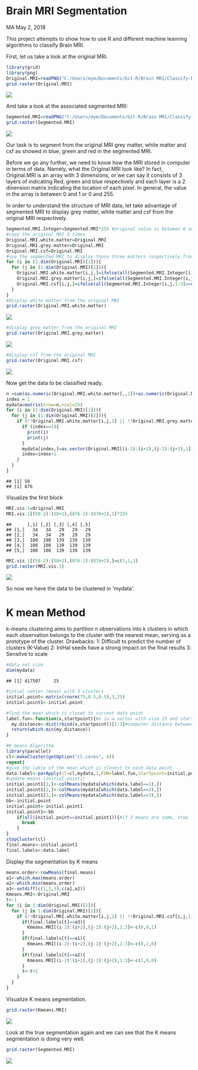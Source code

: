 Brain MRI Segmentation
================
MA
May 2, 2018

This project attempts to show how to use R and different machine leanring algorithms to classify Brain MRI.

First, let us take a look at the original MRI.

``` r
library(grid)
library(png)
Original.MRI=readPNG("C:/Users/mym/Documents/Git-R/Brain MRI/Classify-Brain-MRI-by-Machine-Learning-in-R/110_2_orig.png")
grid.raster(Original.MRI)
```

![](MRI_files/figure-markdown_github/unnamed-chunk-1-1.png)

And take a look at the associated segmented MRI:

``` r
Segmented.MRI=readPNG("C:/Users/mym/Documents/Git-R/Brain MRI/Classify-Brain-MRI-by-Machine-Learning-in-R/110_2_seg.png")
grid.raster(Segmented.MRI)
```

![](MRI_files/figure-markdown_github/unnamed-chunk-2-1.png)

Our task is to segment from the original MRI grey matter, white matter and csf as showed in blue, green and red in the segmented MRI.

Before we go any further, we need to know how the MRI stored in computer in terms of data. Namely, what the Original.MRI look like? In fact, Original.MRI is an array with 3 dimensions, or we can say it consists of 3 layers of indicating Red, green and blue respectively and each layer is a 2 dinension matrix indicating the location of each pixel. In general, the value in the array is between 0 and 1 or 0 and 255.

In order to understand the structure of MRI data, let take advantage of segmented MRI to display grey matter, white matter and csf from the original MRI respectively.

``` r
Segmented.MRI.Integer=Segmented.MRI*255 #original value is between 0 and 1. This converts them into integers
#copy the original MRI 3 times
Original.MRI.white.matter=Original.MRI
Original.MRI.grey.matter=Original.MRI
Original.MRI.csf=Original.MRI
#use the segmented MRI to display those three matters respectively from the original MRI.
for (i in (1:dim(Original.MRI)[1])){
  for (j in (1:dim(Original.MRI)[2])){
    Original.MRI.white.matter[i,j,]=ifelse(all(Segmented.MRI.Integer[i,j,1:3]==c(0,255,0)),c(1,1,1),c(0,0,0))
    Original.MRI.grey.matter[i,j,]=ifelse(all(Segmented.MRI.Integer[i,j,1:3]==c(0,0,255)),c(1,1,1),c(0,0,0))
    Original.MRI.csf[i,j,]=ifelse(all(Segmented.MRI.Integer[i,j,1:3]==c(255,0,0)),c(1,1,1),c(0,0,0))
  }
}
#display white matter from the original MRI
grid.raster(Original.MRI.white.matter)
```

![](MRI_files/figure-markdown_github/unnamed-chunk-3-1.png)

``` r
#display grey matter from the original MRI
grid.raster(Original.MRI.grey.matter)
```

![](MRI_files/figure-markdown_github/unnamed-chunk-4-1.png)

``` r
#display csf from the original MRI
grid.raster(Original.MRI.csf)
```

![](MRI_files/figure-markdown_github/unnamed-chunk-5-1.png)

Now get the data to be classified ready.

``` r
n =sum(as.numeric(Original.MRI.white.matter[,,1])+as.numeric(Original.MRI.grey.matter[,,1])+as.numeric(Original.MRI.csf[,,1])) #total pixels to be classified
index = 1
mydata=matrix(nrow=n,ncol=25)
for (i in (1:dim(Original.MRI)[1])){
  for (j in (1:dim(Original.MRI)[2])){
    if (!!Original.MRI.white.matter[i,j,1] || !!Original.MRI.grey.matter[i,j,1] || !!Original.MRI.csf[i,j,1]){
      if (index==1){
        print(i)
        print(j)
      }
      mydata[index,]=as.vector(Original.MRI[(i-2):(i+2),(j-2):(j+2),1])
      index=index+1
    }
  }
}
```

    ## [1] 58
    ## [1] 876

Visualize the first block

``` r
MRI.vis.1=Original.MRI
MRI.vis.1[(58-2):(58+2),(876-2):(876+2),1]*255
```

    ##      [,1] [,2] [,3] [,4] [,5]
    ## [1,]   34   34   29   29   29
    ## [2,]   34   34   29   29   29
    ## [3,]  108  108  139  139  139
    ## [4,]  108  108  139  139  139
    ## [5,]  108  108  139  139  139

``` r
MRI.vis.1[(58-2):(58+2),(876-2):(876+2),]=c(1,1,1)
grid.raster(MRI.vis.1)
```

![](MRI_files/figure-markdown_github/unnamed-chunk-7-1.png)

So now we have the data to be clustered in 'mydata'.

K mean Method
=============

k-means clustering aims to partition n observations into k clusters in which each observation belongs to the cluster with the nearest mean, serving as a prototype of the cluster. Drawbacks: 1: Difficult to predict the number of clusters (K-Value)
2: IniHal seeds have a strong impact on the final results 3: Sensitve to scale

``` r
#data set size
dim(mydata)
```

    ## [1] 417507     25

``` r
#intial center (mean) with 3 clusters
initial.point<-matrix(rnorm(75,0.5,0.5),3,25) 
initial.point1<-initial.point

#find the mean which is closet to current data point
label.fun<-function(x,startpoint){#x is a vector with size 25 and startpoint is a 3 by 25 matrix
  my.distance<-dist(rbind(x,startpoint))[1:3]#computer distance between x and each row of starpoint
  return(which.min(my.distance))
}

#K means Algorithm
library(parallel)
cl<-makeCluster(getOption("cl.cores", 4))
repeat{
#give the lable of the mean which is closest to each data point
data.label<-parApply(cl=cl,mydata,1,FUN=label.fun,startpoint=initial.point)
#update means (initial.point1)
initial.point1[1,]<-colMeans(mydata[which(data.label==1),])
initial.point1[2,]<-colMeans(mydata[which(data.label==2),])
initial.point1[3,]<-colMeans(mydata[which(data.label==3),])
bb<-initial.point
initial.point<-initial.point1
initial.point1<-bb
    if(all(initial.point==initial.point1)){#if 3 means are same, stop
      break
    }
}
stopCluster(cl)
final.means<-initial.point1
final.labels<-data.label
```

Display the segmentation by K means

``` r
means.order<-rowMeans(final.means)
a1<-which.max(means.order)
a2<-which.min(means.order)
a3<-setdiff(c(1,2,3),c(a1,a2))
Kmeans.MRI<-Original.MRI
t<-1
for (i in 1:dim(Original.MRI)[1]){
  for (j in 1:dim(Original.MRI)[2]){
    if (!!Original.MRI.white.matter[i,j,2] || !!Original.MRI.csf[i,j,1] || !!Original.MRI.grey.matter[i,j,3]){
      if(final.labels[t]==a3){
        Kmeans.MRI[(i-2):(i+2),(j-2):(j+2),1:3]<-c(0,0,1)
      }
      if(final.labels[t]==a1){
        Kmeans.MRI[(i-2):(i+2),(j-2):(j+2),1:3]<-c(0,1,0)
      }
      if(final.labels[t]==a2){
        Kmeans.MRI[(i-2):(i+2),(j-2):(j+2),1:3]<-c(1,0,0)
      }
      t<-t+1
    }
  }
}
```

Visualize K means segmentation.

``` r
grid.raster(Kmeans.MRI)
```

![](MRI_files/figure-markdown_github/unnamed-chunk-10-1.png)

Look at the true segmentation again and we can see that the K means segmentation is doing very well.

``` r
grid.raster(Segmented.MRI)
```

![](MRI_files/figure-markdown_github/unnamed-chunk-11-1.png)
